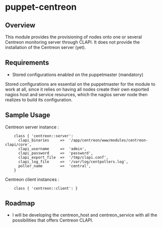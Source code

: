 # puppet-centreon

## Overview

This module provides the provisioning of nodes onto one or several Centreon monitoring server through CLAPI.
It does not provide the installation of the Centreon server (yet).

## Requirements

* Stored configurations enabled on the puppetmaster (mandatory)

Stored configurations are essential on the puppetmaster for the module to work
at all, since it relies on having all nodes create their own exported nagios
host and service resources, which the nagios server node then realizes to
build its configuration.

## Sample Usage

Centreon server instance :

```puppet
    class { 'centreon::server':
	  clapi_binaries     =>  '/app/centreon/www/modules/centreon-clapi/core',
	  clapi_username     =>  'admin',
	  clapi_password     =>  'password',
	  clapi_export_file  =>  '/tmp/clapi.conf',
	  clapi_log_file     =>  '/var/log/centpollers.log',
	  poller_name        =>  'central',
    }
```

Centreon client instances :

```puppet
    class { 'centreon::client': }
```

## Roadmap

- I will be developing the centreon_host and centreon_service with all the possibilities that offers Centreon CLAPI. 